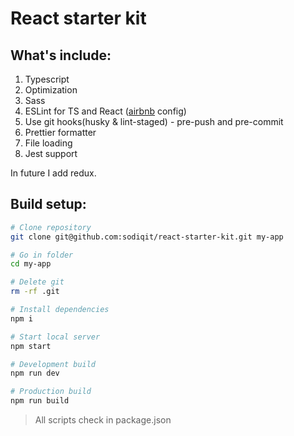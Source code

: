 # React starter kit

## What's include:
1. Typescript
2. Optimization
3. Sass
4. ESLint for TS and React ([airbnb](https://www.npmjs.com/package/eslint-config-airbnb-typescript) config)
5. Use git hooks(husky & lint-staged) - pre-push and pre-commit
6. Prettier formatter
7. File loading
8. Jest support

In future I add redux.

## Build setup:
```bash
# Clone repository 
git clone git@github.com:sodiqit/react-starter-kit.git my-app

# Go in folder
cd my-app

# Delete git 
rm -rf .git

# Install dependencies 
npm i

# Start local server 
npm start

# Development build 
npm run dev

# Production build 
npm run build
```

> All scripts check in package.json
